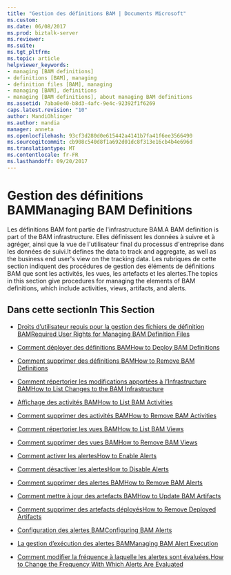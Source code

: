```yaml
---
title: "Gestion des définitions BAM | Documents Microsoft"
ms.custom: 
ms.date: 06/08/2017
ms.prod: biztalk-server
ms.reviewer: 
ms.suite: 
ms.tgt_pltfrm: 
ms.topic: article
helpviewer_keywords:
- managing [BAM definitions]
- definitions [BAM], managing
- definition files [BAM], managing
- managing [BAM], definitions
- managing [BAM definitions], about managing BAM definitions
ms.assetid: 7aba0e40-b8d3-4afc-9e4c-92392f1f6269
caps.latest.revision: "10"
author: MandiOhlinger
ms.author: mandia
manager: anneta
ms.openlocfilehash: 93cf3d280d0e615442a4141b7fa41f6ee3566490
ms.sourcegitcommit: cb908c540d8f1a692d01dc8f313e16cb4b4e696d
ms.translationtype: MT
ms.contentlocale: fr-FR
ms.lasthandoff: 09/20/2017
---
```

# <a name="managing-bam-definitions"></a><span data-ttu-id="85a5b-102">Gestion  des définitions BAM</span><span class="sxs-lookup"><span data-stu-id="85a5b-102">Managing BAM Definitions</span></span>
<span data-ttu-id="85a5b-103">Les définitions BAM font partie de l'infrastructure BAM.</span><span class="sxs-lookup"><span data-stu-id="85a5b-103">A BAM definition is part of the BAM infrastructure.</span></span> <span data-ttu-id="85a5b-104">Elles définissent les données à suivre et à agréger, ainsi que la vue de l'utilisateur final du processus d'entreprise dans les données de suivi.</span><span class="sxs-lookup"><span data-stu-id="85a5b-104">It defines the data to track and aggregate, as well as the business end user's view on the tracking data.</span></span> <span data-ttu-id="85a5b-105">Les rubriques de cette section indiquent des procédures de gestion des éléments de définitions BAM que sont les activités, les vues, les artefacts et les alertes.</span><span class="sxs-lookup"><span data-stu-id="85a5b-105">The topics in this section give procedures for managing the elements of BAM definitions, which include activities, views, artifacts, and alerts.</span></span>  
  
## <a name="in-this-section"></a><span data-ttu-id="85a5b-106">Dans cette section</span><span class="sxs-lookup"><span data-stu-id="85a5b-106">In This Section</span></span>  
  
-   [<span data-ttu-id="85a5b-107">Droits d’utilisateur requis pour la gestion des fichiers de définition BAM</span><span class="sxs-lookup"><span data-stu-id="85a5b-107">Required User Rights for Managing BAM Definition Files</span></span>](../core/required-user-rights-for-managing-bam-definition-files.md)  
  
-   [<span data-ttu-id="85a5b-108">Comment déployer des définitions BAM</span><span class="sxs-lookup"><span data-stu-id="85a5b-108">How to Deploy BAM Definitions</span></span>](../core/how-to-deploy-bam-definitions.md)  
  
-   [<span data-ttu-id="85a5b-109">Comment supprimer des définitions BAM</span><span class="sxs-lookup"><span data-stu-id="85a5b-109">How to Remove BAM Definitions</span></span>](../core/how-to-remove-bam-activities.md)  
  
-   [<span data-ttu-id="85a5b-110">Comment répertorier les modifications apportées à l’Infrastructure BAM</span><span class="sxs-lookup"><span data-stu-id="85a5b-110">How to List Changes to the BAM Infrastructure</span></span>](../core/how-to-list-changes-to-the-bam-infrastructure.md)  
  
-   [<span data-ttu-id="85a5b-111">Affichage des activités BAM</span><span class="sxs-lookup"><span data-stu-id="85a5b-111">How to List BAM Activities</span></span>](../core/how-to-list-bam-activities.md)  
  
-   [<span data-ttu-id="85a5b-112">Comment supprimer des activités BAM</span><span class="sxs-lookup"><span data-stu-id="85a5b-112">How to Remove BAM Activities</span></span>](../core/how-to-remove-bam-activities.md)  
  
-   [<span data-ttu-id="85a5b-113">Comment répertorier les vues BAM</span><span class="sxs-lookup"><span data-stu-id="85a5b-113">How to List BAM Views</span></span>](../core/how-to-list-bam-views.md)  
  
-   [<span data-ttu-id="85a5b-114">Comment supprimer des vues BAM</span><span class="sxs-lookup"><span data-stu-id="85a5b-114">How to Remove BAM Views</span></span>](../core/how-to-remove-bam-views.md)  
  
-   [<span data-ttu-id="85a5b-115">Comment activer les alertes</span><span class="sxs-lookup"><span data-stu-id="85a5b-115">How to Enable Alerts</span></span>](../core/how-to-enable-alerts.md)  
  
-   [<span data-ttu-id="85a5b-116">Comment désactiver les alertes</span><span class="sxs-lookup"><span data-stu-id="85a5b-116">How to Disable Alerts</span></span>](../core/how-to-disable-alerts.md)  
  
-   [<span data-ttu-id="85a5b-117">Comment supprimer des alertes BAM</span><span class="sxs-lookup"><span data-stu-id="85a5b-117">How to Remove BAM Alerts</span></span>](../core/how-to-remove-bam-alerts.md)  
  
-   [<span data-ttu-id="85a5b-118">Comment mettre à jour des artefacts BAM</span><span class="sxs-lookup"><span data-stu-id="85a5b-118">How to Update BAM Artifacts</span></span>](../core/how-to-update-bam-artifacts.md)  
  
-   [<span data-ttu-id="85a5b-119">Comment supprimer des artefacts déployés</span><span class="sxs-lookup"><span data-stu-id="85a5b-119">How to Remove Deployed Artifacts</span></span>](../core/how-to-remove-deployed-artifacts.md)  
  
-   [<span data-ttu-id="85a5b-120">Configuration des alertes BAM</span><span class="sxs-lookup"><span data-stu-id="85a5b-120">Configuring BAM Alerts</span></span>](../core/configuring-bam-alerts.md)  
  
-   [<span data-ttu-id="85a5b-121">La gestion d’exécution des alertes BAM</span><span class="sxs-lookup"><span data-stu-id="85a5b-121">Managing BAM Alert Execution</span></span>](../core/managing-bam-alert-execution.md)  
  
-   [<span data-ttu-id="85a5b-122">Comment modifier la fréquence à laquelle les alertes sont évaluées.</span><span class="sxs-lookup"><span data-stu-id="85a5b-122">How to Change the Frequency With Which Alerts Are Evaluated</span></span>](../core/how-to-change-the-frequency-with-which-alerts-are-evaluated.md)